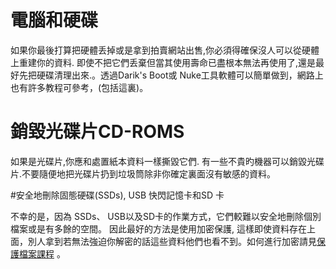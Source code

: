 [Title]: # (丟棄硬體前作好安全刪除)
[Order]: # (4)

# 電腦和硬碟

如果你最後打算把硬體丢掉或是拿到拍賣網站出售,你必須得確保沒人可以從硬體上重建你的資料. 即使不把它們丢棄但當其使用壽命已盡根本無法再使用了,還是最好先把硬碟清理出來.。透過Darik's Boot或 Nuke工具軟體可以簡單做到，網路上也有許多教程可參考，(包括這裏)。

# 銷毀光碟片CD-ROMS

如果是光碟片,你應和處置紙本資料一樣撕毀它們. 有一些不貴旳機器可以銷毀光碟片.不要隨便地把光碟片扔到垃圾筒除非你確定裏面沒有敏感的資料。

#安全地刪除固態硬碟(SSDs), USB 快閃記憶卡和SD 卡

不幸的是，因為 SSDs、 USB以及SD卡的作業方式，它們較難以安全地刪除個別檔案或是有多餘的空間。 因此最好的方法是使用加密保護, 這樣即使資料存在上面，別人拿到若無法強迫你解密的話這些資料他們也看不到。如何進行加密請見[保護檔案課程](umbrella://lesson/protecting-files) 。